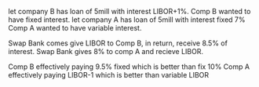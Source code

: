 let company B has loan of 5mill with interest LIBOR+1%.
Comp B wanted to have fixed interest.
let company A has loan of 5mill with interest fixed 7%
Comp A wanted to have variable interest.

Swap Bank comes give LIBOR to Comp B, in return, receive 8.5% of interest.
Swap Bank gives 8% to comp A and recieve LIBOR. 

Comp B effectively paying 9.5% fixed which is better than fix 10%
Comp A effectively paying LIBOR-1 which is better than variable LIBOR